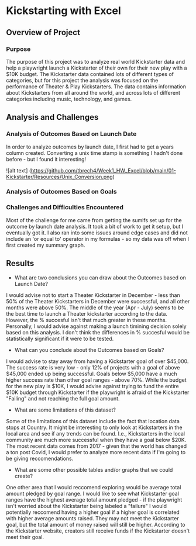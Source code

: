 # Kickstarting with Excel

## Overview of Project

### Purpose

The purpose of this project was to analyze real world Kickstarter data and help a playwright launch a Kickstarter of their own for their new play with a $10K budget. The Kickstarter data contained lots of different types of categories, but for this project the analysis was focused on the performance of Theater & Play Kickstarters. The data contains information about Kickstarters from all around the world, and across lots of different categories including music, technology, and games.  

## Analysis and Challenges

### Analysis of Outcomes Based on Launch Date

In order to analyze outcomes by launch date, I first had to get a years column created. Converting a unix time stamp is something I hadn't done before - but I found it interesting! 

![alt text] (https://github.com/tbrech4/Week1_HW_Excel/blob/main/01-Kickstarter/Resources/Unix_Conversion.png)

### Analysis of Outcomes Based on Goals

### Challenges and Difficulties Encountered

Most of the challenge for me came from getting the sumifs set up for the outcome by launch date analysis. It took a bit of work to get it setup, but I eventually got it. I also ran into some issues around edge cases and did not include an 'or equal to' operator in my formulas - so my data was off when I first created my summary graph. 


## Results

- What are two conclusions you can draw about the Outcomes based on Launch Date?

I would advise not to start a Theater Kickstarter in December - less than 50% of the Theater Kickstarters in December were successful, and all other months were above 50%. The middle of the year (Apr - July) seems to be the best time to launch a Theater kickstarter according to the data. However, the % succesful isn't that much greater in these months. Personally, I would advise against making a launch timining decision solely based on this analysis. I don't think the differences in % succesful would be statistically significant if it were to be tested.


- What can you conclude about the Outcomes based on Goals?

I would advise to stay away from having a Kickstarter goal of over $45,000. The success rate is very low - only 12% of projects with a goal of above $45,000 ended up being successful. Goals below $5,000 have a much higher success rate than other goal ranges - above 70%. While the budget for the new play is $10K, I would advise against trying to fund the entire $10K budget through Kickstarter if the playwright is afraid of the Kickstarter "Failing" and not reaching the full goal amount. 

- What are some limitations of this dataset?

Some of the limitations of this dataset include the fact that location data stops at Country. It might be interesting to only look at Kickstarters in the local area and see if any trends can be found. I.e., Kickstarters in the local community are much more successful when they have a goal below $20K. The most recent data comes from 2017 - given that the world has changed a ton post Covid, I would prefer to analyze more recent data if I'm going to be giving reccomendations. 

- What are some other possible tables and/or graphs that we could create?

One other area that I would reccomend exploring would be average total amount pledged by goal range. I would like to see what Kickstarter goal ranges have the highest average total amount pledged - if the playwright isn't worried about the Kickstarter being labeled a "failure" I would potentially reccomend having a higher goal if a higher goal is correlated with higher average amounts raised. They may not meet the Kickstarter goal, but the total amount of money raised will still be higher. According to the Kickstarter website, creators still receive funds if the Kickstarter doesn't meet their goal.  